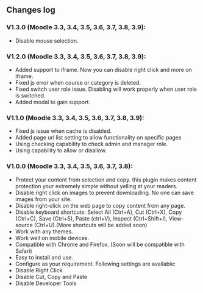 ## Changes log


### V1.3.0 (Moodle 3.3, 3.4, 3.5, 3.6, 3.7, 3.8, 3.9):

- Disable mouse selection.

### V1.2.0 (Moodle 3.3, 3.4, 3.5, 3.6, 3.7, 3.8, 3.9):

- Added support to iframe. Now you can disable right click and more on iframe.
- Fixed js error when course or category is deleted.
- Fixed switch user role issue. Disabling will work properly when user role is switched.
- Added modal to gain support.

### V1.1.0 (Moodle 3.3, 3.4, 3.5, 3.6, 3.7, 3.8, 3.9):

- Fixed js issue when cache is disabled.
- Added page url list setting to allow functionality on specific pages
- Using checking capability to check admin and manager role.
- Using capability to allow or disallow.

### V1.0.0 (Moodle 3.3, 3.4, 3.5, 3.6, 3.7, 3.8):

- Protect your content from selection and copy.
  this plugin makes content protection your extremely simple without yelling at your readers.
- Disable right click on images to prevent downloading. No one can save images from your site.
- Disable right-click on the web page to copy content from any page.
- Disable keyboard shortcuts: Select All (Ctrl+A), Cut (Ctrl+X), Copy (Ctrl+C), Save (Ctrl+S),
  Paste (ctrl+V), Inspect (Ctrl+Shift+I), View-source (Ctrl+U).(More shortcuts will be added soon)
- Work with any themes.
- Work well on mobile devices.
- Compatible with Chrome and Firefox. (Soon will be compatible with Safari)
- Easy to install and use.
- Configure as your requirement. Following settings are available:
- Disable Right Click
- Disable Cut, Copy and Paste
- Disable Developer Tools

